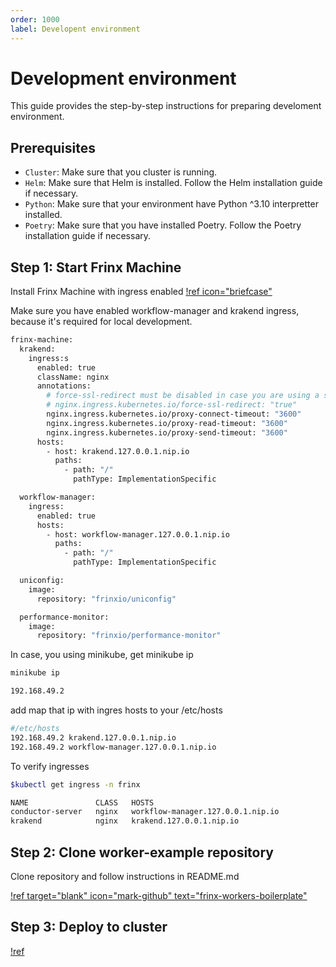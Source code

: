 ```yaml
---
order: 1000
label: Developent environment
---
```


# Development environment

This guide provides the step-by-step instructions for preparing develoment environment.

## Prerequisites

- `Cluster`: Make sure that you cluster is running.
- `Helm`: Make sure that Helm is installed. Follow the Helm installation guide if necessary.
- `Python`: Make sure that your environment have Python ^3.10 interpretter installed.
- `Poetry`: Make sure that you have installed Poetry. Follow the Poetry installation guide if necessary.

## Step 1: Start Frinx Machine

Install Frinx Machine with ingress enabled [!ref icon="briefcase"](/frinx-machine/installation/customization/frinx-machine-customization/readme.md)

Make sure you have enabled workflow-manager and krakend ingress, because it's required for local development.

```bash
frinx-machine:
  krakend:
    ingress:s
      enabled: true
      className: nginx
      annotations:
        # force-ssl-redirect must be disabled in case you are using a self-signed certificate
        # nginx.ingress.kubernetes.io/force-ssl-redirect: "true" 
        nginx.ingress.kubernetes.io/proxy-connect-timeout: "3600"
        nginx.ingress.kubernetes.io/proxy-read-timeout: "3600"
        nginx.ingress.kubernetes.io/proxy-send-timeout: "3600"
      hosts:
        - host: krakend.127.0.0.1.nip.io
          paths:
            - path: "/"
              pathType: ImplementationSpecific

  workflow-manager:
    ingress:
      enabled: true
      hosts:
        - host: workflow-manager.127.0.0.1.nip.io
          paths:
            - path: "/"
              pathType: ImplementationSpecific

  uniconfig:
    image:
      repository: "frinxio/uniconfig"

  performance-monitor:
    image:
      repository: "frinxio/performance-monitor"
```

In case, you using minikube, get minikube ip

```bash
minikube ip

192.168.49.2
```

add map that ip with ingres hosts to your /etc/hosts

```bash
#/etc/hosts
192.168.49.2 krakend.127.0.0.1.nip.io
192.168.49.2 workflow-manager.127.0.0.1.nip.io
```

To verify ingresses

```bash
$kubectl get ingress -n frinx 

NAME               CLASS   HOSTS                                                                          ADDRESS        PORTS   AGE
conductor-server   nginx   workflow-manager.127.0.0.1.nip.io                                              192.168.49.2   80      161m
krakend            nginx   krakend.127.0.0.1.nip.io                                                       192.168.49.2   80      161m
```

## Step 2: Clone worker-example repository

Clone repository and follow instructions in README.md

[!ref target="blank" icon="mark-github" text="frinx-workers-boilerplate"](https://github.com/FRINXio/frinx-workers-boilerplate)


## Step 3: Deploy to cluster

[!ref](/frinx-machine/installation/custom-worker-deployment/readme.md)
